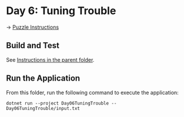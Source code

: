 # Day 6: Tuning Trouble

→ [Puzzle Instructions](./PUZZLE.md)

## Build and Test

See [Instructions in the parent folder](../README.md).

## Run the Application

From this folder, run the following command to execute the application:

```shell
dotnet run --project Day06TuningTrouble -- Day06TuningTrouble/input.txt
```
